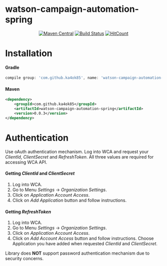 # watson-campaign-automation-spring

<div align="center">
  
[![Maven Central](https://maven-badges.herokuapp.com/maven-central/com.github.ka4ok85/watson-campaign-automation-spring/badge.svg)](https://maven-badges.herokuapp.com/maven-central/com.github.ka4ok85/watson-campaign-automation-spring)
[![Build Status](https://travis-ci.org/ka4ok85/watson-campaign-automation-spring.svg?branch=master)](https://travis-ci.org/ka4ok85/watson-campaign-automation-spring)
[![HitCount](http://hits.dwyl.io/ka4ok85/watson-campaign-automation-spring.svg)](http://hits.dwyl.io/ka4ok85/watson-campaign-automation-spring)

</div>

# Installation

#### Gradle
```groovy
compile group: 'com.github.ka4ok85', name: 'watson-campaign-automation-spring', version: '0.0.3'
```

#### Maven
```xml
<dependency>
    <groupId>com.github.ka4ok85</groupId>
    <artifactId>watson-campaign-automation-spring</artifactId>
    <version>0.0.3</version>
</dependency>
```

# Authentication
Use oAuth authentication mechanism. Log into WCA and request your *ClientId*, *ClientSecret* and *RefreshToken*. All three values are required for accessing WCA API.

#### Getting *ClientId* and *ClientSecret*
1. Log into WCA.
2. Go to Menu *Settings* -> *Organization Settings*.
3. Click on *Application Account Access*.
4. Click on *Add Application* button and follow instructions.

#### Getting *RefreshToken*
1. Log into WCA.
2. Go to Menu *Settings* -> *Organization Settings*.
3. Click on *Application Account Access*.
4. Click on *Add Account Access* button and follow instructions. Choose Application you have added when requested *ClientId* and *ClientSecret*.


Library does **NOT** support password authentication mechanism due to security concerns.
